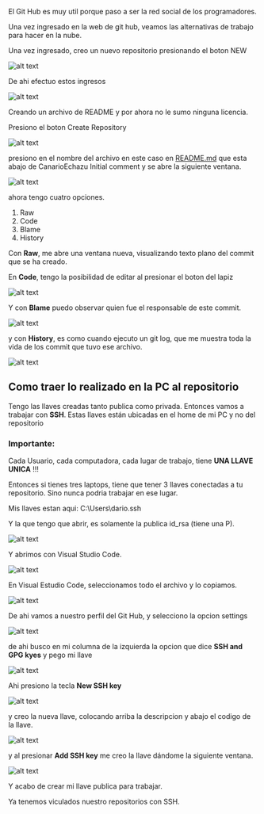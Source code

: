 El Git Hub es muy util porque paso a ser la red social de los programadores.

Una vez ingresado en la web de git hub, veamos las alternativas de trabajo para hacer en la nube.

Una vez ingresado, creo un nuevo repositorio presionando el boton NEW

![alt text](<Images/Untitled 64.png>)

De ahi efectuo estos ingresos

![alt text](<Images/Untitled 65.png>)

Creando un archivo de README y por ahora no le sumo ninguna licencia.

Presiono el boton Create Repository

![alt text](<Images/Untitled 66.png>)

presiono en el nombre del archivo en este caso en [README.md](http://README.md) que esta abajo de CanarioEchazu Initial comment y se abre la siguiente ventana.

![alt text](<Images/Untitled 67.png>)

ahora tengo cuatro opciones.

1. Raw
2. Code
3. Blame
4. History

Con **Raw**, me abre una ventana nueva, visualizando texto plano del commit que se ha creado.

En **Code**, tengo la posibilidad de editar al presionar el boton del lapiz

![alt text](<Images/Untitled 68.png>)

Y con **Blame** puedo observar quien fue el responsable de este commit.

![alt text](<Images/Untitled 69.png>)

y con **History**, es como cuando ejecuto un git log, que me muestra toda la vida de los commit que tuvo ese archivo.

![alt text](<Images/Untitled 70.png>)

## Como traer lo realizado en la PC al repositorio

Tengo las llaves creadas tanto publica como privada. Entonces vamos a trabajar con **SSH**.
Estas llaves están ubicadas en el home de mi PC y no del repositorio

### **Importante**:

Cada Usuario, cada computadora, cada lugar de trabajo, tiene **UNA LLAVE UNICA** !!!

Entonces si tienes tres laptops, tiene que tener 3 llaves conectadas a tu repositorio. Sino nunca podria trabajar en ese lugar.

Mis llaves estan aqui:
C:\Users\dario\.ssh

Y la que tengo que abrir, es solamente la publica
id_rsa (tiene una P).

![alt text](<Images/Untitled 71.png>)

Y abrimos con Visual Studio Code.

![alt text](<Images/Untitled 72.png>)

En Visual Estudio Code, seleccionamos todo el archivo y lo copiamos.

![alt text](<Images/Untitled 73.png>)

De ahi vamos a nuestro perfil del Git Hub, y selecciono la opcion settings

![alt text](<Images/Untitled 74.png>)

de ahi busco en mi columna de la izquierda la opcion que dice **SSH and GPG kyes** y pego mi llave

![alt text](<Images/Untitled 75.png>)

Ahi presiono la tecla **New SSH key**

![alt text](<Images/Untitled 76.png>)

y creo la nueva llave, colocando arriba la descripcion y abajo el codigo de la llave.

![alt text](<Images/Untitled 77.png>)

y al presionar **Add SSH key** me creo la llave dándome la siguiente ventana.

![alt text](<Images/Untitled 78.png>)

Y acabo de crear mi llave publica para trabajar.

Ya tenemos viculados nuestro repositorios con SSH.